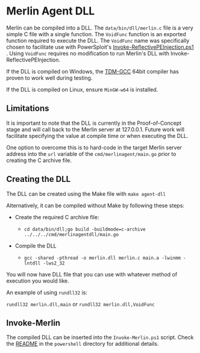# Merlin Agent DLL
Merlin can be compiled into a DLL. The `data/bin/dll/merlin.c` file is
a very simple C file with a single function. The `VoidFunc` function is
an exported function required to execute the DLL.  The `VoidFunc` name
was specifically chosen to facilitate use with PowerSploit's
[Invoke-ReflectivePEInjection.ps1](https://github.com/PowerShellMafia/PowerSploit/blob/master/CodeExecution/Invoke-ReflectivePEInjection.ps1)
. Using `VoidFunc` requires no modification to run Merlin's DLL with
Invoke-ReflectivePEInjection.

If the DLL is compiled on Windows, the
[TDM-GCC](http://tdm-gcc.tdragon.net/download) 64bit compiler has proven
 to work well during testing.

If the DLL is compiled on Linux, ensure `MinGW-w64` is installed.

## Limitations
It is important to note that the DLL is currently in the
Proof-of-Concept stage and will call back to the Merlin server at
127.0.0.1. Future work will facilitate specifying the value at compile
time or when executing the DLL.

One option to overcome this is to hard-code in the target Merlin server
address into the `url` variable of the `cmd/merlinagent/main.go` prior
to creating the C archive file.

## Creating the DLL
The DLL can be created using the Make file with `make agent-dll`

Alternatively, it can be compiled without Make by following these steps:
* Create the required C archive file:
  * `cd data/bin/dll;go build -buildmode=c-archive ../../../cmd/merlinagentdll/main.go`

* Compile the DLL
  * `gcc -shared -pthread -o merlin.dll merlin.c main.a -lwinmm -lntdll -lws2_32`

You will now have DLL file that you can use with whatever method of
execution you would like.

An example of using `rundll32` is:

`rundll32 merlin.dll,main` or `rundll32 merlin.dll,VoidFunc`

## Invoke-Merlin
The compiled DLL can be inserted into the `Invoke-Merlin.ps1` script.
Check the [README](../powershell/README.MD) in the `powershell` directory for
additional details.